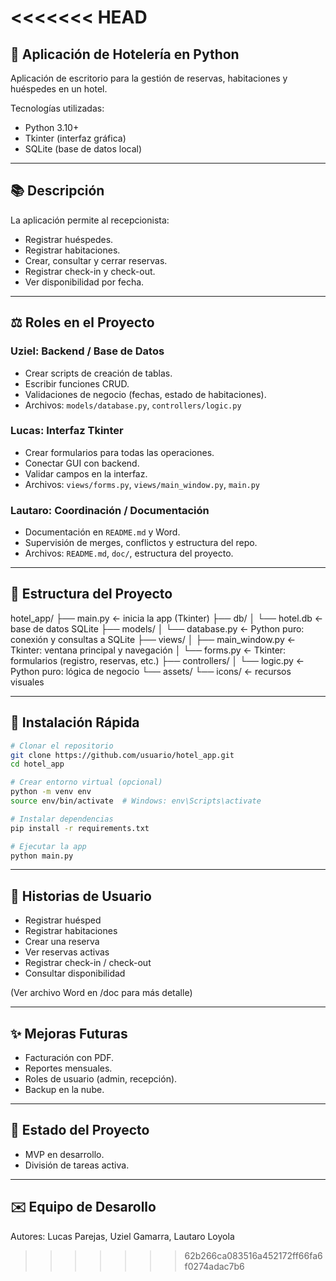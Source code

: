 <<<<<<< HEAD
=======
## 🏨 Aplicación de Hotelería en Python

Aplicación de escritorio para la gestión de reservas, habitaciones y huéspedes en un hotel.

Tecnologías utilizadas:
- Python 3.10+
- Tkinter (interfaz gráfica)
- SQLite (base de datos local)

---

## 📚 Descripción
La aplicación permite al recepcionista:
- Registrar huéspedes.
- Registrar habitaciones.
- Crear, consultar y cerrar reservas.
- Registrar check-in y check-out.
- Ver disponibilidad por fecha.

---

## ⚖️ Roles en el Proyecto

### Uziel: Backend / Base de Datos
- Crear scripts de creación de tablas.
- Escribir funciones CRUD.
- Validaciones de negocio (fechas, estado de habitaciones).
- Archivos: `models/database.py`, `controllers/logic.py`

### Lucas: Interfaz Tkinter
- Crear formularios para todas las operaciones.
- Conectar GUI con backend.
- Validar campos en la interfaz.
- Archivos: `views/forms.py`, `views/main_window.py`, `main.py`

### Lautaro: Coordinación / Documentación
- Documentación en `README.md` y Word.
- Supervisión de merges, conflictos y estructura del repo.
- Archivos: `README.md`, `doc/`, estructura del proyecto.

---

## 📂 Estructura del Proyecto
hotel_app/
├── main.py                      ← inicia la app (Tkinter)
├── db/
│   └── hotel.db                 ← base de datos SQLite
├── models/
│   └── database.py              ← Python puro: conexión y consultas a SQLite
├── views/
│   ├── main_window.py           ← Tkinter: ventana principal y navegación
│   └── forms.py                 ← Tkinter: formularios (registro, reservas, etc.)
├── controllers/
│   └── logic.py                 ← Python puro: lógica de negocio
└── assets/
    └── icons/                   ← recursos visuales

---

## 🚀 Instalación Rápida
```bash
# Clonar el repositorio
git clone https://github.com/usuario/hotel_app.git
cd hotel_app

# Crear entorno virtual (opcional)
python -m venv env
source env/bin/activate  # Windows: env\Scripts\activate

# Instalar dependencias
pip install -r requirements.txt

# Ejecutar la app
python main.py
```

---

## 📕 Historias de Usuario
- Registrar huésped
- Registrar habitaciones
- Crear una reserva
- Ver reservas activas
- Registrar check-in / check-out
- Consultar disponibilidad

(Ver archivo Word en /doc para más detalle)

---

## ✨ Mejoras Futuras
- Facturación con PDF.
- Reportes mensuales.
- Roles de usuario (admin, recepción).
- Backup en la nube.

---

## 📅 Estado del Proyecto
- MVP en desarrollo.
- División de tareas activa.

---

## ✉️ Equipo de Desarollo
Autores: Lucas Parejas, Uziel Gamarra, Lautaro Loyola 
>>>>>>> 62b266ca083516a452172ff66fa6f0274adac7b6
